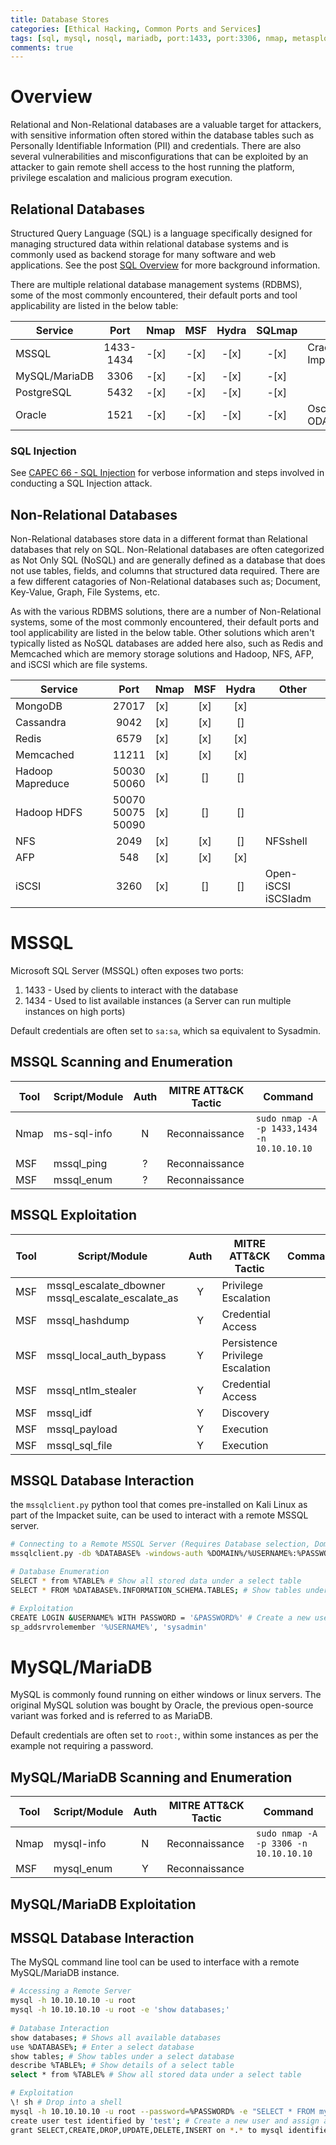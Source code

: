 ```yaml
---
title: Database Stores
categories: [Ethical Hacking, Common Ports and Services]
tags: [sql, mysql, nosql, mariadb, port:1433, port:3306, nmap, metasploit, hydra, sqlmap]
comments: true
---
```


# Overview

Relational and Non-Relational databases are a valuable target for attackers, with sensitive information often stored within the database tables such as Personally Identifiable Information (PII) and credentials. There are also several vulnerabilities and misconfigurations that can be exploited by an attacker to gain remote shell access to the host running the platform, privilege escalation and malicious program execution.

## Relational Databases

Structured Query Language (SQL) is a language specifically designed for managing structured data within relational database systems and is commonly used as backend storage for many software and web applications. See the post [SQL Overview](https://darkcybe.github.io/posts/SQL_Overview/) for more background information.

There are multiple relational database management systems (RDBMS), some of the most commonly encountered, their default ports and tool applicability are listed in the below table:

| Service       | Port  	 | Nmap   | MSF   | Hydra   | SQLmap | Other        |
| ------------- | :--------: | ------ | :---: | :-----: | :----: | ------------ |
| MSSQL         | 1433-1434  | -[x]  | -[x] | -[x]   | -[x]  | Crackmapexec <br> Impacket |
| MySQL/MariaDB | 3306  	 | -[x]  | -[x] | -[x]   | -[x]  |			    |
| PostgreSQL    | 5432  	 | -[x]  | -[x] | -[x]   | -[x]  |			    |
| Oracle        | 1521  	 | -[x]  | -[x] | -[x]   | -[x]  | Oscanner <br> ODAT |

### SQL Injection

See [CAPEC 66 - SQL Injection](https://darkcybe.github.io/posts/../../../../CAPEC/2022-10-02-66-SQL_Injection.md-Overflow_Buffers/) for verbose information and steps involved in conducting a SQL Injection attack.

## Non-Relational Databases

Non-Relational databases store data in a different format than Relational databases that rely on SQL. Non-Relational databases are often categorized as Not Only SQL (NoSQL) and are generally defined as a database that does not use tables, fields, and columns that structured data required. There are a few different catagories of Non-Relational databases such as; Document, Key-Value, Graph, File Systems, etc.

As with the various RDBMS solutions, there are a number of Non-Relational systems, some of the most commonly encountered, their default ports and tool applicability are listed in the below table. Other solutions which aren't typically listed as NoSQL databases are added here also, such as Redis and Memcached which are memory storage solutions and Hadoop, NFS, AFP, and iSCSI which are file systems.

| Service          | Port  	    | Nmap | MSF | Hydra | Other | 
| ---------------- | :--------: | ---- | :-: | :---: | ----- |
| MongoDB          | 27017 	 	| [x]  | [x] | [x]   | |
| Cassandra        | 9042      	| [x]  | [x] | []    | |
| Redis			   | 6579	 	| [x]  | [x] | [x]   | |
| Memcached		   | 11211	 	| [x]  | [x] | [x]    | |
| Hadoop Mapreduce | 50030 <br> 50060  | [x] | [] | []  | |
| Hadoop HDFS	   | 50070 <br> 50075 <br> 50090 | [x] | [] | []  | |
| NFS			   | 2049    	| [x]  | [x] | []    | NFSshell |
| AFP			   | 548     	| [x]  | [x] | [x]   | |
| iSCSI			   | 3260    	| [x]  | []  | []    | Open-iSCSI <br> iSCSIadm |

# MSSQL

Microsoft SQL Server (MSSQL) often exposes two ports:
1.	1433 - Used by clients to interact with the database
2.	1434 - Used to list available instances (a Server can run multiple instances on high ports)

Default credentials are often set to `sa:sa`, which sa equivalent to Sysadmin.

## MSSQL Scanning and Enumeration

| Tool | Script/Module | Auth | MITRE ATT&CK Tactic             | Command                                    |
| ---- | ------------- | :--: | ------------------------------- | ------------------------------------------ |
| Nmap | ms-sql-info   | N    | Reconnaissance        		    | `sudo nmap -A -p 1433,1434 -n 10.10.10.10` |
| MSF  | mssql_ping    | ?    | Reconnaissance                  | |           
| MSF  | mssql_enum    | ?    | Reconnaissance                  | |

## MSSQL Exploitation

| Tool | Script/Module           | Auth | MITRE ATT&CK Tactic             | Command                                    |
| ---- | ----------------------- | :--: | ------------------------------- | ------------------------------------------ |
| MSF  | mssql_escalate_dbowner <br> mssql_escalate_escalate_as | Y | Privilege Escalation | |
| MSF  | mssql_hashdump			 | Y    | Credential Access	     		  | |
| MSF  | mssql_local_auth_bypass | Y    | Persistence <br> Privilege Escalation  | |
| MSF  | mssql_ntlm_stealer      | Y    | Credential Access      		  | |
| MSF  | mssql_idf               | Y    | Discovery                       | |
| MSF  | mssql_payload           | Y    | Execution                       | |
| MSF  | mssql_sql_file          | Y    | Execution                       | |

## MSSQL Database Interaction

the `mssqlclient.py` python tool that comes pre-installed on Kali Linux as part of the Impacket suite, can be used to interact with a remote MSSQL server.

```bash
# Connecting to a Remote MSSQL Server (Requires Database selection, Domain, Username, Password, and IP address entry.)
mssqlclient.py -db %DATABASE% -windows-auth %DOMAIN%/%USERNAME%:%PASSWORD%@%IP%

# Database Enumeration
SELECT * from %TABLE% # Show all stored data under a select table
SELECT * FROM %DATABASE%.INFORMATION_SCHEMA.TABLES; # Show tables under a select database

# Exploitation
CREATE LOGIN &USERNAME% WITH PASSWORD = '&PASSWORD%' # Create a new user and assign sysadmin privileges
sp_addsrvrolemember '%USERNAME%', 'sysadmin'
```

# MySQL/MariaDB

MySQL is commonly found running on either windows or linux servers. The original MySQL solution was bought by Oracle, the previous open-source variant was forked and is referred to as MariaDB.

Default credentials are often set to `root:`, within some instances as per the example not requiring a password.

## MySQL/MariaDB Scanning and Enumeration

| Tool | Script/Module | Auth | MITRE ATT&CK Tactic             | Command                                    |
| ---- | ------------- | :--: | ------------------------------- | ------------------------------------------ |
| Nmap | mysql-info    | N    | Reconnaissance                  | `sudo nmap -A -p 3306 -n 10.10.10.10`
| MSF  | mysql_enum    | Y    | Reconnaissance                  | |

## MySQL/MariaDB Exploitation

## MSSQL Database Interaction

The MySQL command line tool can be used to interface with a remote MySQL/MariaDB instance.
	
```bash
# Accessing a Remote Server
mysql -h 10.10.10.10 -u root
mysql -h 10.10.10.10 -u root -e 'show databases;'
	
# Database Interaction
show databases; # Shows all available databases
use %DATABASE%; # Enter a select database
show tables; # Show tables under a select database
describe %TABLE%; # Show details of a select table
select * from %TABLE% # Show all stored data under a select table

# Exploitation
\! sh # Drop into a shell
mysql -h 10.10.10.10 -u root --password=%PASSWORD% -e "SELECT * FROM mysql.user;" # Credential Dumping
create user test identified by 'test'; # Create a new user and assign admin privileges
grant SELECT,CREATE,DROP,UPDATE,DELETE,INSERT on *.* to mysql identified by 'mysql' WITH GRANT OPTION;
```